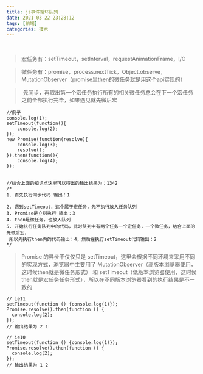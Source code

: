 ```yaml
---
title: js事件循环队列
date: 2021-03-22 23:28:12
tags: [前端]
categories: 技术
---
```

 

> 宏任务有：setTimeout，setInterval，requestAnimationFrame，I/O


> 微任务有：promise，process.nextTick，Object.observe，MutationObserver（promise里then的微任务就是用这个api实现的）


> 先同步，再取出第一个宏任务执行所有的相关微任务总会在下一个宏任务之前全部执行完毕，如果遇见就先微后宏


```
//例子
console.log(1);
setTimeout(function(){
    console.log(2);
});
new Promise(function(resolve){
    console.log(3);
    resolve();
}).then(function(){
    console.log(4);
});


//结合上面的知识点这里可以得出的输出结果为：1342
/*
1. 首先执行同步代码 输出：1

2. 遇到setTimeout，这个属于宏任务，先不执行放入任务队列
3. Promise是立刻执行 输出：3
4. then是微任务，也放入队列
5. 开始执行任务队列中的代码，此时队列中有两个任务一个宏任务，一个微任务，结合上面的先微后宏，
 所以先执行then内的代码输出：4，然后在执行setTimeout代码输出：2
*/
```

> Promise 的异步不仅仅只是 setTimeout，这里会根据不同环境来采用不同的实现方式，浏览器中主要用了 MutationObserver（高版本浏览器使用，这时候then就是微任务形式） 和 setTimeout（低版本浏览器使用，这时候then就是宏任务任务形式），所以在不同版本浏览器看到的执行结果是不一致的

```
// ie11
setTimeout(function () {console.log(1)});
Promise.resolve().then(function () {
  console.log(2);
});
// 输出结果为 2 1

// ie10
setTimeout(function () {console.log(1)});
Promise.resolve().then(function () {
  console.log(2);
});
// 输出结果为 1 2
```
